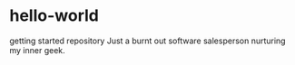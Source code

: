 # hello-world
getting started repository
Just a burnt out software salesperson nurturing my inner geek. 
